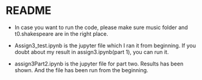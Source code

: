 # README

* In case you want to run the code, please make sure music folder and t0.shakespeare are in the right place. 

* Assign3_test.ipynb is the jupyter file which I ran it from beginning. If you doubt about my result in assign3.ipynb(part 1), you can run it.

* assign3Part2.ipynb is the jupyter file for part two. Results has been shown. And the file has been run from the beginning.

